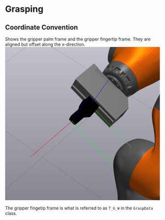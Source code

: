 # Grasping

## Coordinate Convention
Shows the gripper palm frame and the gripper fingertip frame. They are aligned but offset along the x-direction.
![alt text](gripper_frames.png "Gripper Frames")


The gripper fingetip frame is what is referred to as `T_G_W` in the `GraspData` class. 

